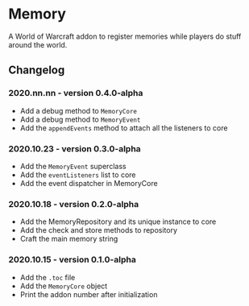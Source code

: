 # Memory

A World of Warcraft addon to register memories while players do stuff around the world.

## Changelog

### 2020.nn.nn - version 0.4.0-alpha
* Add a debug method to `MemoryCore`
* Add a debug method to `MemoryEvent`
* Add the `appendEvents` method to attach all the listeners to core

### 2020.10.23 - version 0.3.0-alpha
* Add the `MemoryEvent` superclass
* Add the `eventListeners` list to core
* Add the event dispatcher in MemoryCore

### 2020.10.18 - version 0.2.0-alpha
* Add the MemoryRepository and its unique instance to core
* Add the check and store methods to repository
* Craft the main memory string

### 2020.10.15 - version 0.1.0-alpha
* Add the `.toc` file
* Add the `MemoryCore` object
* Print the addon number after initialization
